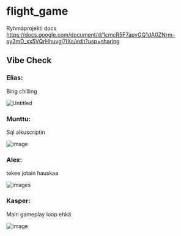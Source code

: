 # flight_game
Ryhmäprojekti
docs https://docs.google.com/document/d/1cmcR5F7apvGQ1dA0ZNrm-sy3mD_xx5VQrHhuvgj7IXs/edit?usp=sharing
## Vibe Check
### Elias:
Bing chilling

![Untitled](https://github.com/user-attachments/assets/fd25a7f8-191b-4f4b-af0a-1f464d80a1df)

### Munttu:
Sql alkuscriptin

![image]([https://github.com/user-attachments/assets/902c7292-f263-4f05-b8b1-09d5e9e3b4ba](https://www.google.com/imgres?q=filthy%20frank&imgurl=https%3A%2F%2Fimages.nexusmods.com%2Fmod-headers%2F2751%2F261.jpg&imgrefurl=https%3A%2F%2Fwww.nexusmods.com%2Fdevilmaycry5%2Fmods%2F261&docid=PZIFiuK9DxLUtM&tbnid=vRY-h5Imymfa0M&vet=12ahUKEwjh-JLhx9GIAxV5QVUIHYyZDsMQM3oECCsQAA..i&w=1400&h=400&hcb=2&ved=2ahUKEwjh-JLhx9GIAxV5QVUIHYyZDsMQM3oECCsQAA))

### Alex: 
tekee jotain hauskaa

![images](https://github.com/user-attachments/assets/23d8bfc7-a1e5-4806-bb7b-d1505c06d6a3)

### Kasper: 
Main gameplay loop ehkä

![image](https://github.com/user-attachments/assets/e1050929-a54e-4af6-ba68-8142ed86f489)
